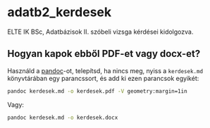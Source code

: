 # adatb2_kerdesek

ELTE IK BSc, Adatbázisok II. szóbeli vizsga kérdései kidolgozva.

## Hogyan kapok ebből PDF-et vagy docx-et?

Használd a [pandoc](https://pandoc.org/)-ot, telepítsd, ha nincs meg, nyiss a
`kerdesek.md` könyvtárában egy parancssort, és add ki ezen parancsok egyikét:

```bash
pandoc kerdesek.md -o kerdesek.pdf -V geometry:margin=1in
```

Vagy:

```bash
pandoc kerdesek.md -o kerdesek.docx
```
